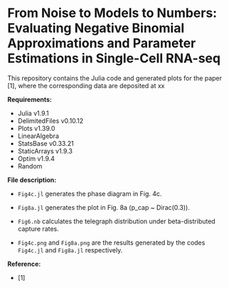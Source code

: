 # From Noise to Models to Numbers: Evaluating Negative Binomial Approximations and Parameter Estimations in Single-Cell RNA-seq
This repository contains the Julia code and generated plots for the paper [1], where the corresponding data are deposited at xx

**Requirements:**

- Julia v1.9.1
- DelimitedFiles v0.10.12
- Plots v1.39.0
- LinearAlgebra
- StatsBase v0.33.21
- StaticArrays v1.9.3
- Optim v1.9.4
- Random 

**File description:**

- `Fig4c.jl` generates the phase diagram in Fig. 4c.
- `Fig8a.jl` generates the plot in Fig. 8a (p_cap ~ Dirac(0.3)).
- `Fig6.nb` calculates the telegraph distribution under beta-distributed capture rates.

- `Fig4c.png` and `Fig8a.png` are the results generated by the codes  `Fig4c.jl` and `Fig8a.jl` respectively.

**Reference:**

- [1] 
